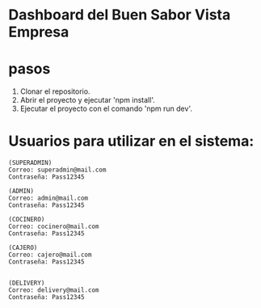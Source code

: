 # Dashboard del Buen Sabor Vista Empresa
# pasos
1. Clonar el repositorio.
2. Abrir el proyecto y ejecutar 'npm install'.
3. Ejecutar el proyecto con el comando 'npm run dev'.

# Usuarios para utilizar en el sistema:
```
(SUPERADMIN)
Correo: superadmin@mail.com
Contraseña: Pass12345
 
(ADMIN)
Correo: admin@mail.com
Contraseña: Pass12345

(COCINERO)
Correo: cocinero@mail.com
Contraseña: Pass12345

(CAJERO)
Correo: cajero@mail.com
Contraseña: Pass12345


(DELIVERY)
Correo: delivery@mail.com
Contraseña: Pass12345
```
